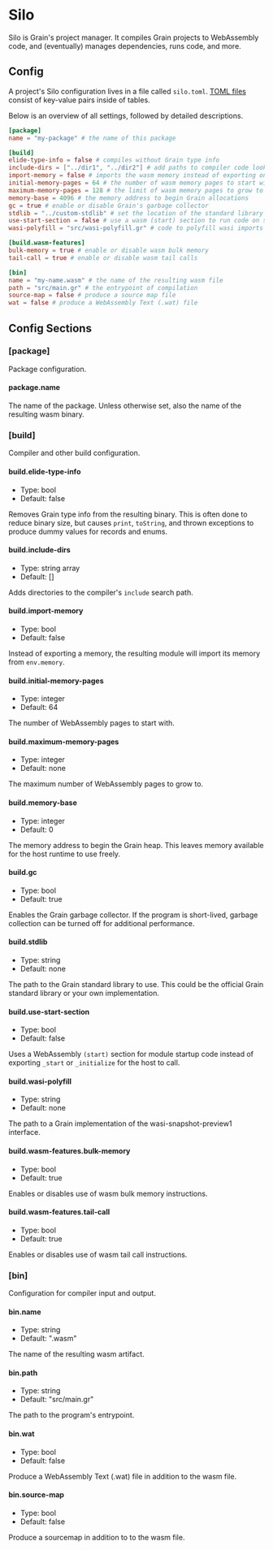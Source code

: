 # Silo

Silo is Grain's project manager. It compiles Grain projects to WebAssembly code, and (eventually) manages dependencies, runs code, and more.

## Config

A project's Silo configuration lives in a file called `silo.toml`. [TOML files](https://toml.io/en/) consist of key-value pairs inside of tables.

Below is an overview of all settings, followed by detailed descriptions.

```toml
[package]
name = "my-package" # the name of this package

[build]
elide-type-info = false # compiles without Grain type info
include-dirs = ["../dir1", "../dir2"] # add paths to compiler code lookup
import-memory = false # imports the wasm memory instead of exporting one
initial-memory-pages = 64 # the number of wasm memory pages to start with
maximum-memory-pages = 128 # the limit of wasm memory pages to grow to
memory-base = 4096 # the memory address to begin Grain allocations
gc = true # enable or disable Grain's garbage collector
stdlib = "../custom-stdlib" # set the location of the standard library to use
use-start-section = false # use a wasm (start) section to run code on startup
wasi-polyfill = "src/wasi-polyfill.gr" # code to polyfill wasi imports

[build.wasm-features]
bulk-memory = true # enable or disable wasm bulk memory
tail-call = true # enable or disable wasm tail calls

[bin]
name = "my-name.wasm" # the name of the resulting wasm file
path = "src/main.gr" # the entrypoint of compilation
source-map = false # produce a source map file
wat = false # produce a WebAssembly Text (.wat) file
```

## Config Sections

### [package]

Package configuration.

#### package.name

The name of the package. Unless otherwise set, also the name of the resulting wasm binary.

### [build]

Compiler and other build configuration.

#### build.elide-type-info

- Type: bool
- Default: false

Removes Grain type info from the resulting binary. This is often done to reduce binary size, but causes `print`, `toString`, and thrown exceptions to produce dummy values for records and enums.

#### build.include-dirs

- Type: string array
- Default: []

Adds directories to the compiler's `include` search path.

#### build.import-memory

- Type: bool
- Default: false

Instead of exporting a memory, the resulting module will import its memory from `env.memory`.

#### build.initial-memory-pages

- Type: integer
- Default: 64

The number of WebAssembly pages to start with.

#### build.maximum-memory-pages

- Type: integer
- Default: none

The maximum number of WebAssembly pages to grow to.

#### build.memory-base

- Type: integer
- Default: 0

The memory address to begin the Grain heap. This leaves memory available for the host runtime to use freely.

#### build.gc

- Type: bool
- Default: true

Enables the Grain garbage collector. If the program is short-lived, garbage collection can be turned off for additional performance.

#### build.stdlib

- Type: string
- Default: none

The path to the Grain standard library to use. This could be the official Grain standard library or your own implementation.

#### build.use-start-section

- Type: bool
- Default: false

Uses a WebAssembly `(start)` section for module startup code instead of exporting `_start` or `_initialize` for the host to call.

#### build.wasi-polyfill

- Type: string
- Default: none

The path to a Grain implementation of the wasi-snapshot-preview1 interface.

#### build.wasm-features.bulk-memory

- Type: bool
- Default: true

Enables or disables use of wasm bulk memory instructions.

#### build.wasm-features.tail-call

- Type: bool
- Default: true

Enables or disables use of wasm tail call instructions.

### [bin]

Configuration for compiler input and output.

#### bin.name

- Type: string
- Default: "<package name>.wasm"

The name of the resulting wasm artifact.

#### bin.path

- Type: string
- Default: "src/main.gr"

The path to the program's entrypoint.

#### bin.wat

- Type: bool
- Default: false

Produce a WebAssembly Text (.wat) file in addition to the wasm file.

#### bin.source-map

- Type: bool
- Default: false

Produce a sourcemap in addition to to the wasm file.
